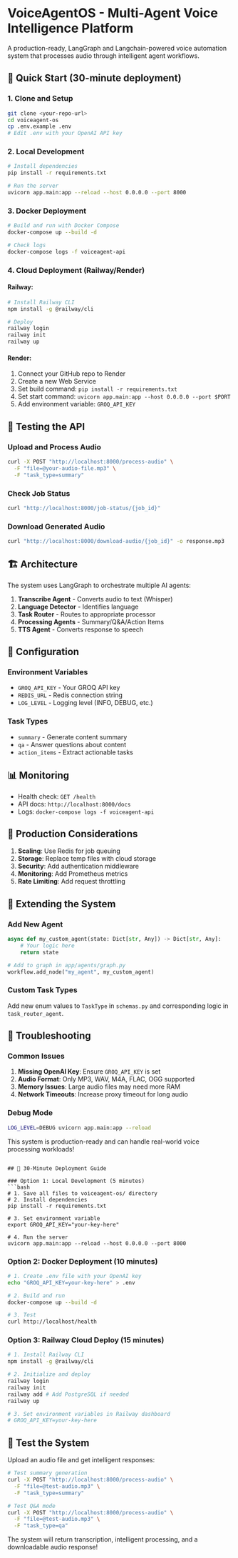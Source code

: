 # VoiceAgentOS - Multi-Agent Voice Intelligence Platform

A production-ready, LangGraph and Langchain-powered voice automation system that processes audio through intelligent agent workflows.

## 🚀 Quick Start (30-minute deployment)

### 1. Clone and Setup
```bash
git clone <your-repo-url>
cd voiceagent-os
cp .env.example .env
# Edit .env with your OpenAI API key
```

### 2. Local Development
```bash
# Install dependencies
pip install -r requirements.txt

# Run the server
uvicorn app.main:app --reload --host 0.0.0.0 --port 8000
```

### 3. Docker Deployment
```bash
# Build and run with Docker Compose
docker-compose up --build -d

# Check logs
docker-compose logs -f voiceagent-api
```

### 4. Cloud Deployment (Railway/Render)

#### Railway:
```bash
# Install Railway CLI
npm install -g @railway/cli

# Deploy
railway login
railway init
railway up
```

#### Render:
1. Connect your GitHub repo to Render
2. Create a new Web Service
3. Set build command: `pip install -r requirements.txt`
4. Set start command: `uvicorn app.main:app --host 0.0.0.0 --port $PORT`
5. Add environment variable: `GROQ_API_KEY`

## 🧪 Testing the API

### Upload and Process Audio
```bash
curl -X POST "http://localhost:8000/process-audio" \
  -F "file=@your-audio-file.mp3" \
  -F "task_type=summary"
```

### Check Job Status
```bash
curl "http://localhost:8000/job-status/{job_id}"
```

### Download Generated Audio
```bash
curl "http://localhost:8000/download-audio/{job_id}" -o response.mp3
```

## 🏗️ Architecture

The system uses LangGraph to orchestrate multiple AI agents:

1. **Transcribe Agent** - Converts audio to text (Whisper)
2. **Language Detector** - Identifies language
3. **Task Router** - Routes to appropriate processor
4. **Processing Agents** - Summary/Q&A/Action Items
5. **TTS Agent** - Converts response to speech

## 🔧 Configuration

### Environment Variables
- `GROQ_API_KEY` - Your GROQ API key
- `REDIS_URL` - Redis connection string
- `LOG_LEVEL` - Logging level (INFO, DEBUG, etc.)

### Task Types
- `summary` - Generate content summary
- `qa` - Answer questions about content
- `action_items` - Extract actionable tasks

## 📊 Monitoring

- Health check: `GET /health`
- API docs: `http://localhost:8000/docs`
- Logs: `docker-compose logs -f voiceagent-api`

## 🚀 Production Considerations

1. **Scaling**: Use Redis for job queuing
2. **Storage**: Replace temp files with cloud storage
3. **Security**: Add authentication middleware
4. **Monitoring**: Add Prometheus metrics
5. **Rate Limiting**: Add request throttling

## 🔄 Extending the System

### Add New Agent
```python
async def my_custom_agent(state: Dict[str, Any]) -> Dict[str, Any]:
    # Your logic here
    return state

# Add to graph in app/agents/graph.py
workflow.add_node("my_agent", my_custom_agent)
```

### Custom Task Types
Add new enum values to `TaskType` in `schemas.py` and corresponding logic in `task_router_agent`.

## 🐛 Troubleshooting

### Common Issues
1. **Missing OpenAI Key**: Ensure `GROQ_API_KEY` is set
2. **Audio Format**: Only MP3, WAV, M4A, FLAC, OGG supported
3. **Memory Issues**: Large audio files may need more RAM
4. **Network Timeouts**: Increase proxy timeout for long audio

### Debug Mode
```bash
LOG_LEVEL=DEBUG uvicorn app.main:app --reload
```

This system is production-ready and can handle real-world voice processing workloads!
```

## 🚀 30-Minute Deployment Guide

### Option 1: Local Development (5 minutes)
```bash
# 1. Save all files to voiceagent-os/ directory
# 2. Install dependencies
pip install -r requirements.txt

# 3. Set environment variable
export GROQ_API_KEY="your-key-here"

# 4. Run the server
uvicorn app.main:app --reload --host 0.0.0.0 --port 8000
```

### Option 2: Docker Deployment (10 minutes)
```bash
# 1. Create .env file with your OpenAI key
echo "GROQ_API_KEY=your-key-here" > .env

# 2. Build and run
docker-compose up --build -d

# 3. Test
curl http://localhost/health
```

### Option 3: Railway Cloud Deploy (15 minutes)
```bash
# 1. Install Railway CLI
npm install -g @railway/cli

# 2. Initialize and deploy
railway login
railway init
railway add # Add PostgreSQL if needed
railway up

# 3. Set environment variables in Railway dashboard
# GROQ_API_KEY=your-key-here
```

## 🧪 Test the System

Upload an audio file and get intelligent responses:

```bash
# Test summary generation
curl -X POST "http://localhost:8000/process-audio" \
  -F "file=@test-audio.mp3" \
  -F "task_type=summary"

# Test Q&A mode
curl -X POST "http://localhost:8000/process-audio" \
  -F "file=@test-audio.mp3" \
  -F "task_type=qa"
```

The system will return transcription, intelligent processing, and a downloadable audio response!
